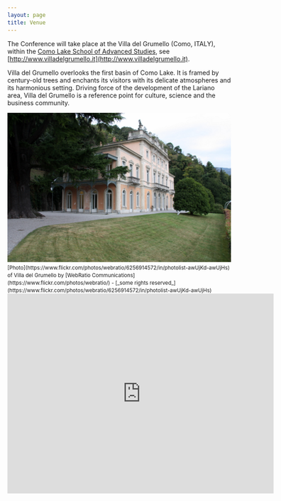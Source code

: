 ```yaml
---
layout: page
title: Venue
---
```


The Conference will take place at the Villa del Grumello (Como, ITALY), within 
the [Como Lake School of Advanced Studies](http://lakecomoschool.org/), see [http://www.villadelgrumello.it](http://www.villadelgrumello.it).

Villa del Grumello overlooks the first basin of Como Lake. It is framed by
century-old trees and enchants its visitors with its delicate atmospheres
and its harmonious setting. Driving force of the development of the Lariano
area, Villa del Grumello is a reference point for culture, science and the
business community.

<img src="/assets/images/villa_grumello.jpg" width="600">
<small>
[Photo](https://www.flickr.com/photos/webratio/6256914572/in/photolist-awUjKd-awUjHs) of Villa del Grumello by [WebRatio Communications](https://www.flickr.com/photos/webratio/) - 
[_some rights reserved_](https://www.flickr.com/photos/webratio/6256914572/in/photolist-awUjKd-awUjHs)
</small>

<div class="small-padding-elem"></div>

<iframe src="https://www.google.com/maps/embed?pb=!1m18!1m12!1m3!1d20669.556699620225!2d9.065011422271562!3d45.8242262142433!2m3!1f0!2f0!3f0!3m2!1i1024!2i768!4f13.1!3m3!1m2!1s0x47869da0c184e891%3A0x8c2d3cb5ea9844e7!2sVilla+Del+Grumello!5e0!3m2!1sit!2sit!4v1510844656032" width="600" height="450" frameborder="0" style="border:0" allowfullscreen>
</iframe>

